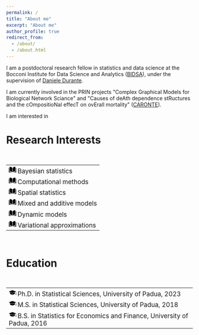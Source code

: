 ```yaml
---
permalink: /
title: "About me"
excerpt: "About me"
author_profile: true
redirect_from: 
  - /about/
  - /about.html
---
```


I am a postdoctoral research fellow in statistics and data science at the Bocconi Institute for Data Science and Analytics ([BIDSA](https://www.bidsa.unibocconi.eu/wps/wcm/connect/Site/Bidsa/Home)), under the supervision of [Daniele Durante](https://danieledurante.github.io/web/).

I am currently involved in the PRIN projects "Complex Graphical Models for Biological Network Sciance" and "Causes of deAth dependence stRuctures and the cOmpositioNal effecT on ovErall mortality" ([CARONTE](https://danieledurante.github.io/web/caronte.html)). 

I am interested in 

Research Interests
======

<br>
<table border="0">
  <tr><td><img src="../images/index2.png" width="20"> <font style="font-size:17px"> Bayesian statistics </font></td></tr>
  <tr><td><img src="../images/index2.png" width="20"> <font style="font-size:17px"> Computational methods </font></td></tr>
  <tr><td><img src="../images/index2.png" width="20"> <font style="font-size:17px"> Spatial statistics </font></td></tr>
  <tr><td><img src="../images/index2.png" width="20"> <font style="font-size:17px"> Mixed and additive models </font></td></tr>
  <tr><td><img src="../images/index2.png" width="20"> <font style="font-size:17px"> Dynamic models </font></td></tr>
  <tr><td><img src="../images/index2.png" width="20"> <font style="font-size:17px"> Variational approximations </font></td></tr>
</table>
</br>

Education 
======

<br>
<table border="0">
  <tr><td><img src="../images/49944.png" width="20"> <font style="font-size:17px"> 
      Ph.D. in Statistical Sciences, University of Padua, 2023 
    </font></td></tr>
  <tr><td><img src="../images/49944.png" width="20"> <font style="font-size:17px"> 
      M.S. in Statistical Sciences, University of Padua, 2018 
    </font></td></tr>
  <tr><td><img src="../images/49944.png" width="20"> <font style="font-size:17px"> 
      B.S. in Statistics for Economics and Finance, University of Padua, 2016 
    </font></td></tr>
</table>
</br>
